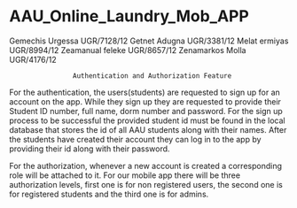 # AAU_Online_Laundry_Mob_APP

Gemechis Urgessa   UGR/7128/12
Getnet Adugna      UGR/3381/12
Melat ermiyas      UGR/8994/12
Zeamanual feleke   UGR/8657/12 
Zenamarkos Molla   UGR/4176/12


                    Authentication and Authorization Feature 
                        
For the authentication, the users(students) are requested to sign up for an account on the app. While they sign up they are requested to provide their Student ID number, full name, dorm number and password. For the sign up process to be successful the provided  student id must be found in the local database that stores the id of all AAU students along with their names.  After the students have created their account they can log in to the app by providing their id along with their password.

For the authorization, whenever a new account is created a corresponding role will be attached to it. For our mobile app there will be three  authorization levels, first one is for non registered users, the second one is for registered students and the third one is for admins.
